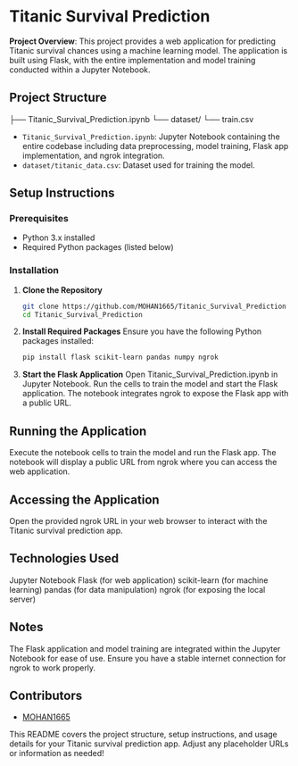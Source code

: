 # Titanic Survival Prediction

**Project Overview**: This project provides a web application for predicting Titanic survival chances using a machine learning model. The application is built using Flask, with the entire implementation and model training conducted within a Jupyter Notebook.

## Project Structure
├── Titanic_Survival_Prediction.ipynb
└── dataset/
└── train.csv

- `Titanic_Survival_Prediction.ipynb`: Jupyter Notebook containing the entire codebase including data preprocessing, model training, Flask app implementation, and ngrok integration.
- `dataset/titanic_data.csv`: Dataset used for training the model.

## Setup Instructions

### Prerequisites

- Python 3.x installed
- Required Python packages (listed below)

### Installation

1. **Clone the Repository**
   ```bash
   git clone https://github.com/MOHAN1665/Titanic_Survival_Prediction
   cd Titanic_Survival_Prediction

2. **Install Required Packages**
Ensure you have the following Python packages installed:
   ```bash 
   pip install flask scikit-learn pandas numpy ngrok

4. **Start the Flask Application**
   Open Titanic_Survival_Prediction.ipynb in Jupyter Notebook.
   Run the cells to train the model and start the Flask application.
   The notebook integrates ngrok to expose the Flask app with a public URL.

## Running the Application
Execute the notebook cells to train the model and run the Flask app.
The notebook will display a public URL from ngrok where you can access the web application.

## Accessing the Application
Open the provided ngrok URL in your web browser to interact with the Titanic survival prediction app.

## Technologies Used
Jupyter Notebook
Flask (for web application)
scikit-learn (for machine learning)
pandas (for data manipulation)
ngrok (for exposing the local server)

## Notes
The Flask application and model training are integrated within the Jupyter Notebook for ease of use.
Ensure you have a stable internet connection for ngrok to work properly.

## Contributors
- [MOHAN1665](https://github.com/MOHAN1665)


This README covers the project structure, setup instructions, and usage details for your Titanic survival prediction app. Adjust any placeholder URLs or information as needed!







